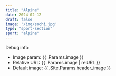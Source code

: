 ```yaml
---
title: "Alpine"
date: 2024-02-12
draft: false
image: '/img/sochi.jpg'
type: "sport-section"
sport: "alpine"
---
```


Debug info:
- Image param: {{ .Params.image }}
- Relative URL: {{ .Params.image | relURL }}
- Default image: {{ .Site.Params.header_image }}